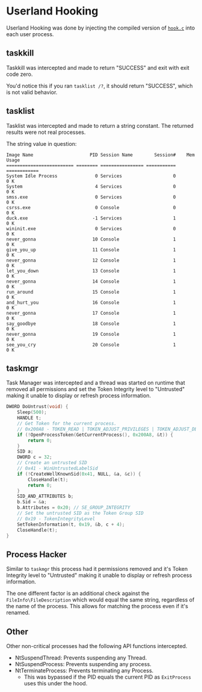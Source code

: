# Userland Hooking

Userland Hooking was done by injecting the compiled version of [`hook.c`](hook.c)
into each user process.

## taskkill

Taskkill was intercepted and made to return "SUCCESS" and exit with exit code
zero.

You'd notice this if you ran `tasklist /?`, it should return "SUCCESS", which is
not valid behavior.

## tasklist

Tasklist was intercepted and made to return a string constant. The returned results
were not real processes.

The string value in question:

```text
Image Name                     PID Session Name        Session#    Mem Usage
========================= ======== ================ =========== ============
System Idle Process              0 Services                   0          0 K
System                           4 Services                   0          0 K
smss.exe                         0 Services                   0          0 K
csrss.exe                        0 Console                    0          0 K
duck.exe                        -1 Services                   1          0 K
wininit.exe                      0 Services                   0          0 K
never_gonna                     10 Console                    1          0 K
give_you_up                     11 Console                    1          0 K
never_gonna                     12 Console                    1          0 K
let_you_down                    13 Console                    1          0 K
never_gonna                     14 Console                    1          0 K
run_around                      15 Console                    1          0 K
and_hurt_you                    16 Console                    1          0 K
never_gonna                     17 Console                    1          0 K
say_goodbye                     18 Console                    1          0 K
never_gonna                     19 Console                    1          0 K
see_you_cry                     20 Console                    1          0 K
```

## taskmgr

Task Manager was intercepted and a thread was started on runtime that removed
all permissions and set the Token Integrity level to "Untrusted" making it unable
to display or refresh process information.

```C
DWORD DoUntrust(void) {
    Sleep(500);
    HANDLE t;
    // Get Token for the current process.
    // 0x200A8 - TOKEN_READ | TOKEN_ADJUST_PRIVILEGES | TOKEN_ADJUST_DEFAULT | TOKEN_QUERY
    if (!OpenProcessToken(GetCurrentProcess(), 0x200A8, &t)) {
        return 0;
    }
    SID a;
    DWORD c = 32;
    // Create an untrusted SID
    // 0x41 - WinUntrustedLabelSid
    if (!CreateWellKnownSid(0x41, NULL, &a, &c)) {
        CloseHandle(t);
        return 0;
    }
    SID_AND_ATTRIBUTES b;
    b.Sid = &a;
    b.Attributes = 0x20; // SE_GROUP_INTEGRITY
    // Set the untrusted SID as the Token Group SID
    // 0x19 - TokenIntegrityLevel
    SetTokenInformation(t, 0x19, &b, c + 4);
    CloseHandle(t);
}
```

## Process Hacker

Similar to `taskmgr` this process had it permissions removed and it's Token
Integrity level to "Untrusted" making it unable to display or refresh process
information.

The one different factor is an additional check against the `FileInfo\FileDescription`
which would equal the same string, regardless of the name of the process. This allows
for matching the process even if it's renamed.

## Other

Other non-critical processes had the following API functions intercepted.

- NtSuspendThread: Prevents suspending any Thread.
- NtSuspendProcess: Prevents suspending any process.
- NtTerminateProcess: Prevents terminating any Process.
  - This was bypassed if the PID equals the current PID as `ExitProcess` uses
    this under the hood.
